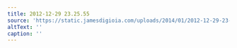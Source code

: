 ```yaml
---
title: 2012-12-29 23.25.55
source: 'https://static.jamesdigioia.com/uploads/2014/01/2012-12-29-23-25-55-scaled.jpg'
altText: ''
caption: ''
---
```


